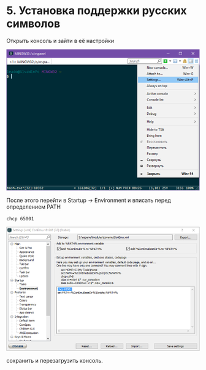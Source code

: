 # 5. Установка поддержки русских символов
Открыть консоль и зайти в её настройки

![Настройки консоли](img/setting-console-openserver.png "Настройки консоли")

После этого перейти в Startup -> Environment и вписать перед определением PATH
```
chcp 65001
```
![Настройки окружения](img/console-environment.png "Настройки окружения")

сохранить и перезагрузить консоль.
